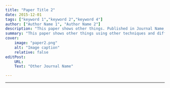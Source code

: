 ```yaml
---
title: "Paper Title 2" 
date: 2015-12-01
tags: ["keyword 1","keyword 2","keyword 4"]
author: ["Author Name 1", "Author Name 2"]
description: "This paper shows other things. Published in Journal Name, 2015." 
summary: "This paper shows other things using other techniques and different data." 
cover:
    image: "paper2.png"
    alt: "Image caption"
    relative: false
editPost:
    URL: 
    Text: "Other Journal Name"

---
```


---
